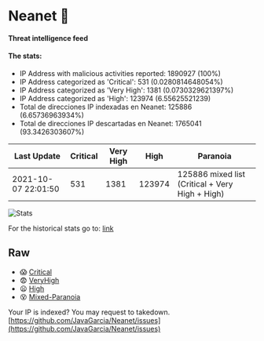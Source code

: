 # Neanet :hocho:
#### Threat intelligence feed
#### The stats:

- IP Address with malicious activities reported: 1890927 (100%)
- IP Address categorized as 'Critical':  531 (0.0280814648054%)
- IP Address categorized as 'Very High':  1381 (0.0730329621397%)
- IP Address categorized as 'High':  123974 (6.55625521239)
- Total de direcciones IP indexadas en Neanet:  125886 (6.65736963934%)
- Total de direcciones IP descartadas en Neanet:  1765041 (93.3426303607%)

| Last Update | Critical | Very High | High | Paranoia |
| --- | --- | --- | --- | --- |
| 2021-10-07 22:01:50 | 531 | 1381 | 123974 | 125886 mixed list (Critical + Very High + High)|

![Stats](https://docs.google.com/spreadsheets/d/e/2PACX-1vSnaNMIXVabIpDJjufMlzH7poXnshF3mgd8Is1g9ytUEzVsP5my4Trn8f-xkoLLQ38xpL3HtmUexLo6/pubchart?oid=501124687&format=image)

For the historical stats go to: [link](/stats.csv)
## Raw
- :scream: [Critical](https://raw.githubusercontent.com/JavaGarcia/Neanet/master/blacklists/neanet_critical.txt)
- :fearful: [VeryHigh](https://raw.githubusercontent.com/JavaGarcia/Neanet/master/blacklists/neanet_veryHigh.txtt)
- :frowning: [High](https://raw.githubusercontent.com/JavaGarcia/Neanet/master/blacklists/neanet_high.txt)
- :dizzy_face: [Mixed-Paranoia](https://raw.githubusercontent.com/JavaGarcia/Neanet/master/blacklists/neanet_all.txt)


Your IP is indexed? You may request to takedown. [https://github.com/JavaGarcia/Neanet/issues](https://github.com/JavaGarcia/Neanet/issues)



















































































































































































































































































































































































































































































































































































































































































































































































































































































































































































































































































































































































































































































































































































































































































































































































































































































































































































































































































































































































































































































































































































































































































































































































































































































































































































































































































































































































































































































































































































































































































































































































































































































































































































































































































































































































































































































































































































































































































































































































































































































































































































































































































































































































































































































































































































































































































































































































































































































































































































































































































































































































































































































































































































































































































































































































































































































































































































































































































































































































































































































































































































































































































































































































































































































































































































































































































































































































































































































































































































































































































































































































































































































































































































































































































































































































































































































































































































































































































































































































































































































































































































































































































































































































































































































































































































































































































































































































































































































































































































































































































































































































































































































































































































































































































































